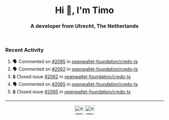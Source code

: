 <h1 align="center">Hi 👋, I'm Timo</h1>
<h3 align="center">A developer from Utrecht, The Netherlands</h3>
<br/>
<!-- https://github.com/rahuldkjain/github-profile-readme-generator --!>

<!--  <p align="left"><img src="https://github-readme-stats.vercel.app/api?username=timoglastra&show_icons=true&count_private=true&" alt="timoglastra" /></p> --!>

<!--
Github language stats
<p align="left"><img src="https://github-readme-stats.vercel.app/api/top-langs/?username=timoglastra&layout=compact" alt="timoglastra" /><p>
-->

<!-- Codestats language stats -->
<!-- <p align="left"><img src="https://codestats-readme.vercel.app/api/top-langs/?username=timoglastra&layout=compact&language_count=12" alt="timoglastra" /><p>    --!>
  
<h3>Recent Activity</h3>

<!--START_SECTION:activity-->
1. 🗣 Commented on [#2095](https://github.com/openwallet-foundation/credo-ts/issues/2095#issuecomment-2608976000) in [openwallet-foundation/credo-ts](https://github.com/openwallet-foundation/credo-ts)
2. 🗣 Commented on [#2062](https://github.com/openwallet-foundation/credo-ts/issues/2062#issuecomment-2608975040) in [openwallet-foundation/credo-ts](https://github.com/openwallet-foundation/credo-ts)
3. 🔒 Closed issue [#2062](https://github.com/openwallet-foundation/credo-ts/issues/2062) in [openwallet-foundation/credo-ts](https://github.com/openwallet-foundation/credo-ts)
4. 🗣 Commented on [#2065](https://github.com/openwallet-foundation/credo-ts/issues/2065#issuecomment-2608974796) in [openwallet-foundation/credo-ts](https://github.com/openwallet-foundation/credo-ts)
5. 🔒 Closed issue [#2065](https://github.com/openwallet-foundation/credo-ts/issues/2065) in [openwallet-foundation/credo-ts](https://github.com/openwallet-foundation/credo-ts)
<!--END_SECTION:activity-->

---

<p align="center">
<a href="https://twitter.com/timoglastra" target="blank"><img align="center" src="https://cdn.jsdelivr.net/npm/simple-icons@3.0.1/icons/twitter.svg" alt="timoglastra" height="30" width="30" /></a>
<a href="https://linkedin.com/in/timoglastra" target="blank"><img align="center" src="https://cdn.jsdelivr.net/npm/simple-icons@3.0.1/icons/linkedin.svg" alt="timoglastra" height="30" width="30" /></a>
</p>



